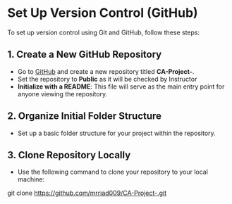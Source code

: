 # Set Up Version Control (GitHub)

To set up version control using Git and GitHub, follow these steps:

## 1. Create a New GitHub Repository

- Go to [GitHub](https://github.com) and create a new repository titled **CA-Project-**.
- Set the repository to **Public**  as it will be checked by Instructor 
- **Initialize with a README**: This file will serve as the main entry point for anyone viewing the repository.

## 2. Organize Initial Folder Structure

- Set up a basic folder structure for your project within the repository.

## 3. Clone Repository Locally

- Use the following command to clone your repository to your local machine:

git clone https://github.com/mrriad009/CA-Project-.git